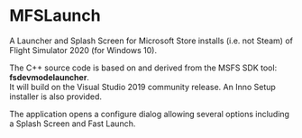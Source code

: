 # MFSLaunch
A Launcher and Splash Screen for Microsoft Store installs (i.e. not Steam) of Flight Simulator 2020 (for Windows 10).

The C++ source code is based on and derived from the MSFS SDK tool: **fsdevmodelauncher**.  
It will build on the Visual Studio 2019 community release.  An Inno Setup installer is also provided.

The application opens a configure dialog allowing several options including a Splash Screen and Fast Launch. 
